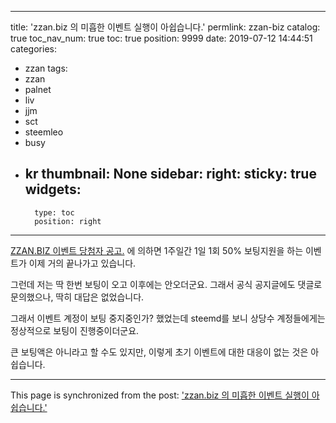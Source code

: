 
---
title: 'zzan.biz 의 미흡한 이벤트 실행이 아쉽습니다.'
permlink: zzan-biz
catalog: true
toc_nav_num: true
toc: true
position: 9999
date: 2019-07-12 14:44:51
categories:
- zzan
tags:
- zzan
- palnet
- liv
- jjm
- sct
- steemleo
- busy
- kr
thumbnail: None
sidebar:
    right:
        sticky: true
widgets:
    -
        type: toc
        position: right
---


[ZZAN.BIZ 이벤트 당첨자 공고.](https://www.steemzzang.com/zzan/@zzan.biz/3ewuql-zzan-biz) 에 의하면 1주일간 1일 1회 50% 보팅지원을 하는 이벤트가 이제 거의 끝나가고 있습니다.

그런데 저는 딱 한번 보팅이 오고 이후에는 안오더군요. 그래서 공식 공지글에도 댓글로 문의했으나, 딱히 대답은 없었습니다.

그래서 이벤트 계정이 보팅 중지중인가? 했었는데 steemd를 보니 상당수 계정들에게는 정상적으로 보팅이 진행중이더군요.

큰 보팅액은 아니라고 할 수도 있지만, 이렇게 초기 이벤트에 대한 대응이 없는 것은 아쉽습니다.

- - -

This page is synchronized from the post: ['zzan.biz 의 미흡한 이벤트 실행이 아쉽습니다.'](https://steemit.com/@glory7/zzan-biz)
